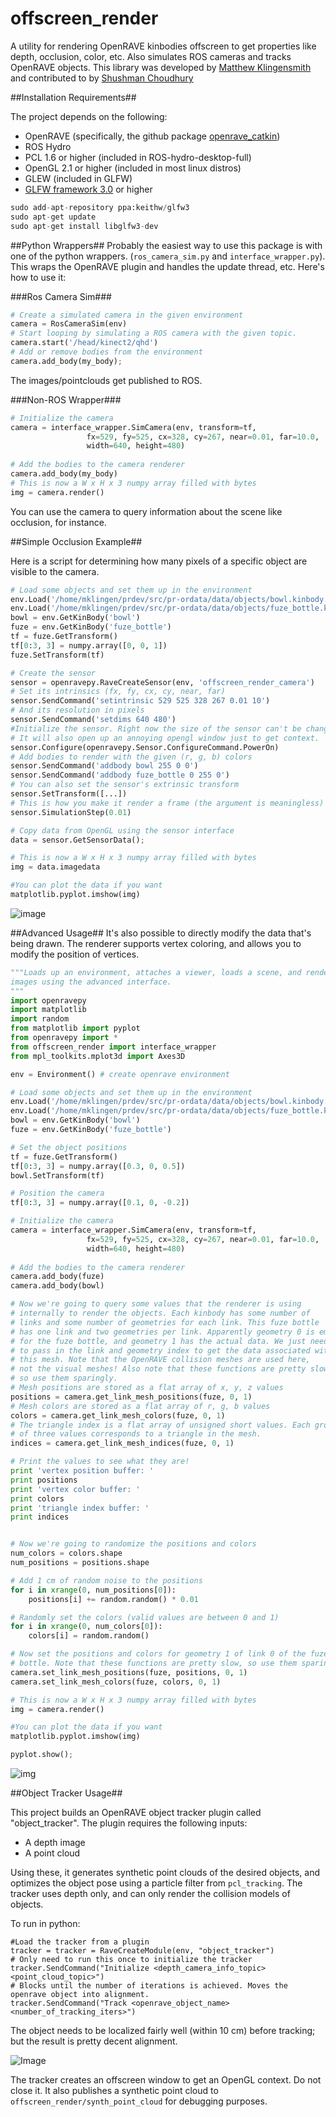 # offscreen_render
A utility for rendering OpenRAVE kinbodies offscreen to get properties like depth, occlusion, color, etc. Also simulates ROS cameras and tracks OpenRAVE objects. This library was developed by [Matthew Klingensmith](https://github.com/mklingen) and contributed to by [Shushman Choudhury](https://github.com/Shushman)

##Installation Requirements##

The project depends on the following:

* OpenRAVE (specifically, the github package [openrave_catkin](https://github.com/personalrobotics/openrave_catkin))
* ROS Hydro
* PCL 1.6 or higher (included in ROS-hydro-desktop-full)
* OpenGL 2.1 or higher (included in most linux distros)
* GLEW (included in GLFW)
* [GLFW framework 3.0](http://www.glfw.org/) or higher
```python
sudo add-apt-repository ppa:keithw/glfw3
sudo apt-get update
sudo apt-get install libglfw3-dev
```

##Python Wrappers##
Probably the easiest way to use this package is with one of the python wrappers. (`ros_camera_sim.py` and `interface_wrapper.py`). This  wraps the OpenRAVE plugin and handles the update thread, etc. Here's how to use it:

###Ros Camera Sim###
```python
# Create a simulated camera in the given environment
camera = RosCameraSim(env)
# Start looping by simulating a ROS camera with the given topic.
camera.start('/head/kinect2/qhd')
# Add or remove bodies from the environment
camera.add_body(my_body);
```
The images/pointclouds get published to ROS.


###Non-ROS Wrapper###
```python
# Initialize the camera
camera = interface_wrapper.SimCamera(env, transform=tf,
                 fx=529, fy=525, cx=328, cy=267, near=0.01, far=10.0, 
                 width=640, height=480)
                 
# Add the bodies to the camera renderer
camera.add_body(my_body)
# This is now a W x H x 3 numpy array filled with bytes
img = camera.render()
````
You can use the camera to query information about the scene like occlusion, for instance.

##Simple Occlusion Example##

Here is a script for determining how many pixels of a specific object are visible to the camera.

```python
# Load some objects and set them up in the environment
env.Load('/home/mklingen/prdev/src/pr-ordata/data/objects/bowl.kinbody.xml')
env.Load('/home/mklingen/prdev/src/pr-ordata/data/objects/fuze_bottle.kinbody.xml')
bowl = env.GetKinBody('bowl')
fuze = env.GetKinBody('fuze_bottle')
tf = fuze.GetTransform()
tf[0:3, 3] = numpy.array([0, 0, 1])
fuze.SetTransform(tf)

# Create the sensor
sensor = openravepy.RaveCreateSensor(env, 'offscreen_render_camera')
# Set its intrinsics (fx, fy, cx, cy, near, far)
sensor.SendCommand('setintrinsic 529 525 328 267 0.01 10')
# And its resolution in pixels
sensor.SendCommand('setdims 640 480')
#Initialize the sensor. Right now the size of the sensor can't be changed after you do this.
# It will also open up an annoying opengl window just to get context.
sensor.Configure(openravepy.Sensor.ConfigureCommand.PowerOn)
# Add bodies to render with the given (r, g, b) colors
sensor.SendCommand('addbody bowl 255 0 0')
sensor.SendCommand('addbody fuze_bottle 0 255 0')
# You can also set the sensor's extrinsic transform
sensor.SetTransform([...])
# This is how you make it render a frame (the argument is meaningless)
sensor.SimulationStep(0.01)

# Copy data from OpenGL using the sensor interface
data = sensor.GetSensorData();

# This is now a W x H x 3 numpy array filled with bytes
img = data.imagedata

#You can plot the data if you want
matplotlib.pyplot.imshow(img)
```
![image](https://camo.githubusercontent.com/1ffdf9d3c652d0d8e5ff2ffdcb99b28824b27eb0/687474703a2f2f692e696d6775722e636f6d2f7a61566576354a2e706e67)


##Advanced Usage##
It's also possible to directly modify the data that's being drawn. The renderer supports vertex coloring, and allows you to modify the position of vertices.

```python
"""Loads up an environment, attaches a viewer, loads a scene, and renders 
images using the advanced interface.
"""
import openravepy
import matplotlib
import random
from matplotlib import pyplot
from openravepy import *
from offscreen_render import interface_wrapper
from mpl_toolkits.mplot3d import Axes3D

env = Environment() # create openrave environment

# Load some objects and set them up in the environment
env.Load('/home/mklingen/prdev/src/pr-ordata/data/objects/bowl.kinbody.xml')
env.Load('/home/mklingen/prdev/src/pr-ordata/data/objects/fuze_bottle.kinbody.xml')
bowl = env.GetKinBody('bowl')
fuze = env.GetKinBody('fuze_bottle')

# Set the object positions
tf = fuze.GetTransform()
tf[0:3, 3] = numpy.array([0.3, 0, 0.5])
bowl.SetTransform(tf)

# Position the camera
tf[0:3, 3] = numpy.array([0.1, 0, -0.2])

# Initialize the camera
camera = interface_wrapper.SimCamera(env, transform=tf,
                 fx=529, fy=525, cx=328, cy=267, near=0.01, far=10.0, 
                 width=640, height=480)
                 
# Add the bodies to the camera renderer
camera.add_body(fuze)
camera.add_body(bowl)

# Now we're going to query some values that the renderer is using
# internally to render the objects. Each kinbody has some number of
# links and some number of geometries for each link. This fuze bottle
# has one link and two geometries per link. Apparently geometry 0 is empty
# for the fuze bottle, and geometry 1 has the actual data. We just need
# to pass in the link and geometry index to get the data associated with
# this mesh. Note that the OpenRAVE collision meshes are used here,
# not the visual meshes! Also note that these functions are pretty slow,
# so use them sparingly.
# Mesh positions are stored as a flat array of x, y, z values
positions = camera.get_link_mesh_positions(fuze, 0, 1)
# Mesh colors are stored as a flat array of r, g, b values
colors = camera.get_link_mesh_colors(fuze, 0, 1)
# The triangle index is a flat array of unsigned short values. Each group
# of three values corresponds to a triangle in the mesh.
indices = camera.get_link_mesh_indices(fuze, 0, 1)

# Print the values to see what they are!
print 'vertex position buffer: '
print positions
print 'vertex color buffer: '
print colors
print 'triangle index buffer: '
print indices


# Now we're going to randomize the positions and colors
num_colors = colors.shape
num_positions = positions.shape

# Add 1 cm of random noise to the positions
for i in xrange(0, num_positions[0]):
    positions[i] += random.random() * 0.01

# Randomly set the colors (valid values are between 0 and 1)
for i in xrange(0, num_colors[0]):
    colors[i] = random.random()

# Now set the positions and colors for geometry 1 of link 0 of the fuze
# bottle. Note that these functions are pretty slow, so use them sparingly.    
camera.set_link_mesh_positions(fuze, positions, 0, 1)
camera.set_link_mesh_colors(fuze, colors, 0, 1)

# This is now a W x H x 3 numpy array filled with bytes
img = camera.render()

#You can plot the data if you want
matplotlib.pyplot.imshow(img)

pyplot.show();
```
![img](http://i.imgur.com/nCNkQWZ.png)

##Object Tracker Usage##

This project builds an OpenRAVE object tracker plugin called "object_tracker". The plugin requires the following inputs:

* A depth image
* A point cloud

Using these, it generates synthetic point clouds of the desired objects, and optimizes the object pose using a particle filter from `pcl_tracking`. The tracker uses depth only, and can only render the collision models of objects.

To run in python:

    #Load the tracker from a plugin
    tracker = tracker = RaveCreateModule(env, "object_tracker")
    # Only need to run this once to initialize the tracker
    tracker.SendCommand("Initialize <depth_camera_info_topic> <point_cloud_topic>")
    # Blocks until the number of iterations is achieved. Moves the openrave object into alignment.
    tracker.SendCommand("Track <openrave_object_name> <number_of_tracking_iters>")
    
The object needs to be localized fairly well (within 10 cm) before tracking; but the result is pretty decent alignment.

![Image](http://i.imgur.com/hhyGqER.png)

The tracker creates an offscreen window to get an OpenGL context. Do not close it. It also publishes a synthetic point cloud to `offscreen_render/synth_point_cloud` for debugging purposes.
